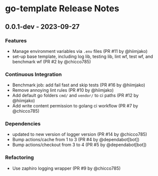 # go-template Release Notes

## 0.0.1-dev - 2023-09-27

### Features

- Manage environment variables via `.env` files (PR #11 by @hiimjako)
- set-up base template, including log lib, testing lib, lint wf, test wf, and
  benchmark wf (PR #2 by @chicco785)

### Continuous Integration

- Benchmark job: add fail fast and skip tests (PR #16 by @hiimjako)
- Remove annoying lint rules (PR #10 by @hiimjako)
- Add default go folders `cmd/` and `vendor/` to ci paths (PR #12 by @hiimjako)
- Add write content permission to golang ci workflow (PR #7 by @chicco785)

### Dependencies

- updated to new version of logger version (PR #14 by @chicco785)
- Bump actions/cache from 1 to 3 (PR #4 by @dependabot[bot])
- Bump actions/checkout from 3 to 4 (PR #5 by @dependabot[bot])

### Refactoring

- Use zaphiro logging wrapper (PR #9 by @chicco785)
